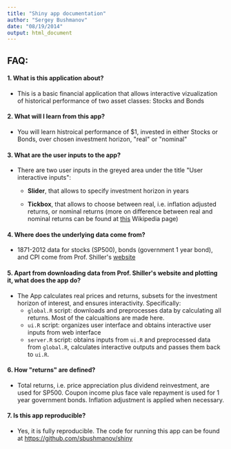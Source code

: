 ```yaml
---
title: "Shiny app documentation"
author: "Sergey Bushmanov"
date: "08/19/2014"
output: html_document
---
```


## FAQ:

#### 1. What is this application about? 

- This is a basic financial application that allows interactive vizualization of 
historical performance of two asset classes: Stocks and Bonds

#### 2. What will I learn from this app?

- You will learn histroical performance of $1, invested in either Stocks or Bonds, over chosen investment horizon, "real" or "nominal"

#### 3. What are the user inputs to the app? 

- There are two user inputs in the greyed area under the title "User interactive inputs":

  - **Slider**, that allows to specify investment horizon in years  
  
  - **Tickbox**, that allows to choose between real, i.e. inflation adjusted returns, or
nominal returns (more on difference between real and nominal returns can be found at 
[this](http://en.wikipedia.org/wiki/Real_versus_nominal_value_%28economics%29) Wikipedia page)

#### 4. Where does the underlying data come from?

- 1871-2012 data for stocks (SP500), bonds (government 1 year bond), and CPI come from
Prof. Shiller's [website](http://www.econ.yale.edu/~shiller/data.htm)

#### 5. Apart from downloading data from Prof. Shiller's website and plotting it, what does the app do?

- The App calculates real prices and returns, subsets for the investment horizon of interest,
and ensures interactivity. Specifically:  
  - `global.R` script: downloads and preprocesses data by calculating all returns. Most of the calcualtions are made here.   
  - `ui.R` script: organizes user interface and obtains interactive user inputs from web interface  
  - `server.R` script: obtains inputs from `ui.R` and preprocessed data from `global.R`, calculates interactive outputs and passes them back to `ui.R`.
  

#### 6. How "returns" are defined?

- Total returns, i.e. price appreciation plus dividend reinvestment, are used for SP500.
Coupon income plus face vale repayment is used for 1 year government bonds. Inflation adjustment is applied when necessary.

#### 7. Is this app reproducible?

- Yes, it is fully reproducible. The code for running this app can be found at https://github.com/sbushmanov/shiny

